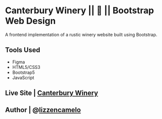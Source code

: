 # Canterbury Winery || 🍇 || Bootstrap Web Design 
 A frontend implementation of a rustic winery website built using Bootstrap.

## Tools Used
- Figma
- HTML5/CSS3
- Bootstrap5
- JavaScript

## Live Site | [Canterbury Winery](https://lizzencamelo.github.io/Canterbury-Winery/)

## Author | @[lizzencamelo](https://github.com/lizzencamelo/)
